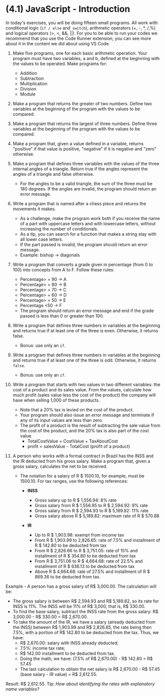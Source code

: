 # (4.1) JavaScript - Introduction

In today's exercises, you will be doing fifteen small programs. All work with conditional logic (`if / else` and` switch`), arithmetic operators (+, -, *, /,%) and logical operators (>, <, &&, ||). For you to be able to run your codes we recommend that you use the Code Runner extension, you can see more about it in the content we did about using VS Code.
1. Make five programs, one for each basic arithmetic operation. Your program must have two variables, a and b, defined at the beginning with the values to be operated. Make programs for:
    * Addition
    * Subtraction
    * Multiplication
    * Division
    * Module

1. Make a program that returns the greater of two numbers. Define two variables at the beginning of the program with the values to be compared.

1. Make a program that returns the largest of three numbers. Define three variables at the beginning of the program with the values to be compared.

1. Make a program that, given a value defined in a variable, returns "positive" if that value is positive, "negative" if it is negative and "zero" otherwise.

1. Make a program that defines three variables with the values of the three internal angles of a triangle. Return true if the angles represent the angles of a triangle and false otherwise.
    * For the angles to be a valid triangle, the sum of the three must be 180 degrees. If the angles are invalid, the program should return an error message.

1. Write a program that is named after a chess piece and returns the movements it makes.
    * As a challenge, make the program work both if you receive the name of a part with uppercase letters and with lowercase letters, without increasing the number of conditionals.
    * As a tip, you can search for a function that makes a string stay with all lower case letters.
    * If the part passed is invalid, the program should return an error message.
    * Example: bishop -> diagonals

1. Write a program that converts a grade given in percentage (from 0 to 100) into concepts from A to F. Follow these rules:
    * Percentage> = 90 -> A
    * Percentage> = 80 -> B
    * Percentage> = 70 -> C
    * Percentage> = 60 -> D
    * Percentage> = 50 -> E
    * Percentage <50 -> F
    * The program should return an error message and end if the grade passed is less than 0 or greater than 100.

1. Write a program that defines three numbers in variables at the beginning and returns true if at least one of the three is even. Otherwise, it returns false.
    * Bonus: use only an `if`.

1. Write a program that defines three numbers in variables at the beginning and returns true if at least one of the three is odd. Otherwise, it returns `false`.
    * Bonus: use only an `if`.

1. Write a program that starts with two values in two different variables: the cost of a product and its sales value. From the values, calculate how much profit (sales value less the cost of the product) the company will have when selling 1,000 of these products.
    * Note that a 20% tax is levied on the cost of the product.
    * Your program should also issue an error message and terminate if any of its input values are less than zero.
    * The profit of a product is the result of subtracting the sale value from the cost of the product, and the 20% tax is also part of the cost value.
      * TotalCostValue = CostValue + TaxAboutCost
      * profit = salesValue - TotalCost (profit of a product)

1. A person who works with a formal contract in Brazil has the INSS and the IR deducted from his gross salary. Make a program that, given a gross salary, calculates the net to be received.
    * The notation for a salary of R $ 1500.10, for example, must be 1500.10. For tax ranges, use the following references:
      * **INSS**
        * Gross salary up to R $ 1,556.94: 8% rate
        * Gross salary from R $ 1,556.95 to R $ 2,594.92: 9% rate
        * Gross salary from R $ 2,594.93 to R $ 5,189.82: 11% rate
        * Gross salary above R $ 5,189.82: maximum rate of R $ 570.88
    
      * **IR**
        * Up to R $ 1,903.98: exempt from income tax
        * From R $ 1,903.99 to 2,826.65: rate of 7.5% and installment of R $ 142.80 to be deducted from tax
        * From R $ 2,826.66 to R $ 3,751.05: rate of 15% and installment of R $ 354.80 to be deducted from tax
        * From R $ 3,751.06 to R $ 4,664.68: rate of 22.5% and installment of R $ 636.13 to be deducted from tax
        * Above R $ 4,664.68: rate of 27.5% and installment of R $ 869.36 to be deducted from tax.


Example - A person has a gross salary of R$ 3,000.00. The calculation will be:
* The gross salary is between R$ 2,594.93 and R$ 5,189.82, so its rate for INSS is 11%. The INSS will be 11% of R$ 3,000, that is, R$ 330.00.
* To find the base salary, subtract the INSS rate from the gross salary: R$ 3,000.00 - R$ 330.00 = R$ 2,670.00.
* To take the amount of the IR, we have a salary (already deducted from the INSS) between R$ 1,903.99 and R$ 2,826.65, the rate being then 7.5%, with a portion of R$ 142.80 to be deducted from the tax. Thus, we have:
    * R$ 2,670.00: salary with INSS already deducted;
    * 7.5%: income tax rate;
    * R$ 142.00 installment to be deducted from tax.
    * Doing the math, we have: (7.5% of R$ 2,670.00) - R$ 142.80 = R$ 57.45
    * The last calculation to obtain the net salary is R$ 2,670.00 - R$ 57.45 (base salary - IR value) = R$ 2,612.55.
      
Result: R$ 2,612.55.
Tip: *How about identifying the rates with explanatory name variables?*
